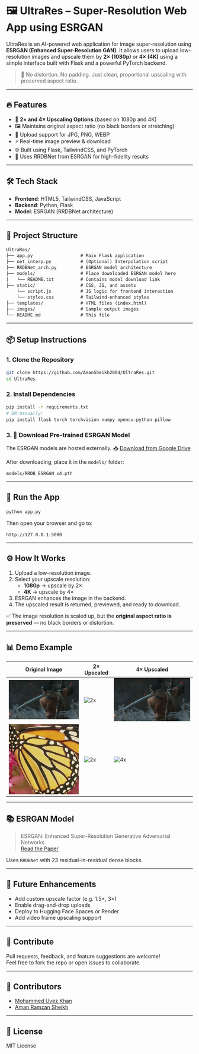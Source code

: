 # 🖼️ UltraRes – Super-Resolution Web App using ESRGAN

UltraRes is an AI-powered web application for image super-resolution using **ESRGAN (Enhanced Super-Resolution GAN)**. It allows users to upload low-resolution images and upscale them by **2× (1080p)** or **4× (4K)** using a simple interface built with Flask and a powerful PyTorch backend.

> 🚀 No distortion. No padding. Just clean, proportional upscaling with preserved aspect ratio.

---

## 🔥 Features

- 🎯 **2× and 4× Upscaling Options** (based on 1080p and 4K)
- 🖼️ Maintains original aspect ratio (no black borders or stretching)
- 📁 Upload support for JPG, PNG, WEBP
- ⚡ Real-time image preview & download
- 🌐 Built using Flask, TailwindCSS, and PyTorch
- 🧠 Uses RRDBNet from ESRGAN for high-fidelity results

---

## 🛠️ Tech Stack

- **Frontend**: HTML5, TailwindCSS, JavaScript
- **Backend**: Python, Flask
- **Model**: ESRGAN (RRDBNet architecture)

---

## 📂 Project Structure

```
UltraRes/
├── app.py                  # Main Flask application
├── net_interp.py           # (Optional) Interpolation script
├── RRDBNet_arch.py         # ESRGAN model architecture
├── models/                 # Place downloaded ESRGAN model here
│   └── README.txt          # Contains model download link
├── static/                 # CSS, JS, and assets
    └── script.js           # JS logic for frontend interaction
    └── styles.css          # Tailwind-enhanced styles
├── templates/              # HTML files (index.html)
├── images/                 # Sample output images
└── README.md               # This file
```

---

## 📦 Setup Instructions

### 1. Clone the Repository

```bash
git clone https://github.com/AmanSheikh2004/UltraRes.git
cd UltraRes
```

### 2. Install Dependencies

```bash
pip install -r requirements.txt
# OR manually:
pip install flask torch torchvision numpy opencv-python pillow
```

### 3. 🔗 Download Pre-trained ESRGAN Model

The ESRGAN models are hosted externally.
📥 [Download from Google Drive](https://drive.google.com/drive/folders/1xmOsGLT0_ei6ss5l_IHuj7LzzdXhc6eo?usp=sharing)

After downloading, place it in the `models/` folder:

```
models/RRDB_ESRGAN_x4.pth
```

---

## 🚀 Run the App

```bash
python app.py
```

Then open your browser and go to:
```
http://127.0.0.1:5000
```

---

## ⚙️ How It Works

1. Upload a low-resolution image.
2. Select your upscale resolution:
   - **1080p** → upscale by 2×
   - **4K** → upscale by 4×
3. ESRGAN enhances the image in the backend.
4. The upscaled result is returned, previewed, and ready to download.

✅ The image resolution is scaled up, but the **original aspect ratio is preserved** — no black borders or distortion.

---

## 📊 Demo Example
| Original Image                    | 2× Upscaled                    | 4× Upscaled                    |
| --------------------------------- | ------------------------------ | ------------------------------ |
| ![original](images/Sekiro_org.jpg) | ![2x](images/Sekiro_2x.png) | ![4x](images/Sekiro_4x.png) |
| ![original](images/butterfly.png) | ![2x](images/butterfly_2x.png) | ![4x](images/butterfly_4x.png) |


---

## 📚 ESRGAN Model

> ESRGAN: Enhanced Super-Resolution Generative Adversarial Networks  
> [Read the Paper](https://arxiv.org/abs/1809.00219)

Uses `RRDBNet` with 23 residual-in-residual dense blocks.

---

## 🚧 Future Enhancements

- Add custom upscale factor (e.g. 1.5×, 3×)
- Enable drag-and-drop uploads
- Deploy to Hugging Face Spaces or Render
- Add video frame upscaling support

---

## 🤝 Contribute

Pull requests, feedback, and feature suggestions are welcome!  
Feel free to fork the repo or open issues to collaborate.

---

## 👥 Contributors

- [Mohammed Uvez Khan](https://github.com/mohammeduvez29)
- [Aman Ramzan Sheikh](https://github.com/AmanSheikh2004)


---

## 📜 License

MIT License

